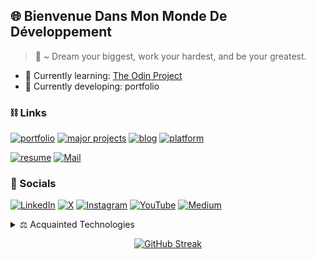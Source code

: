 ## :globe_with_meridians: Bienvenue Dans Mon Monde De Développement 
> 📜 ~ Dream your biggest, work your hardest, and be your greatest.

- 🌱 Currently learning: [The Odin Project](https://www.theodinproject.com/)
- 🌱 Currently developing: portfolio

### ⛓ Links 
[![portfolio](https://img.shields.io/badge/portfolio-555555?style=for-the-badge&logo=rocket&logoColor=white)]()
[![major projects](https://img.shields.io/badge/major_projects-555555?style=for-the-badge&logo=adobe-creative-cloud&logoColor=white)]()
[![blog](https://img.shields.io/badge/blog-555555?style=for-the-badge&logo=blogger&logoColor=white)]()
[![platform](https://img.shields.io/badge/learning_platform-555555?style=for-the-badge&logo=lightning&logoColor=white)]()

[![resume](https://img.shields.io/badge/resume-111111?style=for-the-badge&logo=read.cv&logoColor=white)]()
[![Mail](https://img.shields.io/badge/reach_out-D14836?style=for-the-badge&logo=gmail&logoColor=white)]()

### 💬 Socials 
[![LinkedIn](https://img.shields.io/badge/LinkedIn-0A66C2?style=for-the-badge&logo=linkedin&logoColor=white)](https://www.linkedin.com/in/abraham-silvanus-dacosta-99b9b41b8/)
[![X](https://img.shields.io/badge/X-000000?style=for-the-badge&logo=twitter&logoColor=white)](https://twitter.com/DaCostaSilvan_s)
[![Instagram](https://img.shields.io/badge/Instagram-E4405F?style=for-the-badge&logo=instagram&logoColor=white)](https://www.instagram.com/evergre_n/)
[![YouTube](https://img.shields.io/badge/YouTube-FF0000?style=for-the-badge&logo=youtube&logoColor=white)]()
[![Medium](https://img.shields.io/badge/Medium-000000?style=for-the-badge&logo=medium&logoColor=white)]()

<details>
<summary> ⚖️ Acquainted Technologies</summary>

| Rank | Language     |
|-----:|--------------|
|     1| <p align="center"><img src="https://cdn.jsdelivr.net/gh/devicons/devicon/icons/javascript/javascript-original.svg" width="48" height="48" alt="JavaScript" /><br/><strong>JavaScript</strong></p> |
|     2| <p align="center"><img src="https://cdn.jsdelivr.net/gh/devicons/devicon/icons/css3/css3-original.svg" width="48" height="48" alt="CSS" /><br/><strong>CSS</strong></p> |
|     3| <p align="center"><img src="https://cdn.jsdelivr.net/gh/devicons/devicon/icons/html5/html5-original.svg" width="48" height="48" alt="HTML" /><br/><strong>HTML</strong></p> |
|     4| <p align="center"><img src="https://cdn.jsdelivr.net/gh/devicons/devicon/icons/react/react-original.svg" width="48" height="48" alt="React" /><br/><strong>React</strong></p> |
|     5| <p align="center"><img src="https://cdn.jsdelivr.net/gh/devicons/devicon/icons/nodejs/nodejs-original.svg" width="48" height="48" alt="Node.js" /><br/><strong>Node.js</strong></p> |
|     6| <p align="center"><img src="https://cdn.jsdelivr.net/gh/devicons/devicon/icons/linux/linux-original.svg" width="48" height="48" alt="Linux" /><br/><strong>Linux</strong></p> |
|     7| <p align="center"><img src="https://cdn.jsdelivr.net/gh/devicons/devicon/icons/git/git-original.svg" width="48" height="48" alt="GIT" /><br/><strong>GIT</strong></p> |
|     8| <p align="center"><img src="https://cdn.jsdelivr.net/gh/devicons/devicon/icons/webpack/webpack-original.svg" width="48" height="48" alt="Webpack" /><br/><strong>Webpack</strong></p> |
|     9| <p align="center"><img src="https://cdn.jsdelivr.net/gh/devicons/devicon/icons/vscode/vscode-original.svg" width="48" height="48" alt="VS Code" /><br/><strong>VS Code</strong></p> |
|    10| <p align="center"><img src="https://cdn.jsdelivr.net/gh/devicons/devicon/icons/eslint/eslint-original.svg" width="48" height="48" alt="ESLint" /><br/><strong>ESLint</strong></p> |
|    11| <p align="center"><img src="https://cdn.jsdelivr.net/gh/devicons/devicon/master/icons/prettier/prettier-original.svg" width="48" height="48" alt="Prettier" /><br/><strong>Prettier</strong></p> |
|    12| <p align="center"><img src="https://cdn.jsdelivr.net/gh/devicons/devicon/icons/babel/babel-original.svg" width="48" height="48" alt="Babel" /><br/><strong>Babel</strong></p> |
|    13| <p align="center"><img src="https://cdn.jsdelivr.net/gh/devicons/devicon/icons/vite/vite-original.svg" width="48" height="48" alt="Vite" /><br/><strong>Vite</strong></p> |
|    14| <p align="center"><img src="https://cdn.jsdelivr.net/gh/devicons/devicon/icons/vercel/vercel-original.svg" width="48" height="48" alt="Vercel" /><br/><strong>Vercel</strong></p> |


</details>

<p align='center'>
 <a href="https://git.io/streak-stats"><img src="https://streak-stats.demolab.com?user=asdacosta&theme=prussian&hide_border=true&border_radius=8&date_format=j%20M%5B%20Y%5D&card_width=600&card_height=200" alt="GitHub Streak" /></a>
</p>




